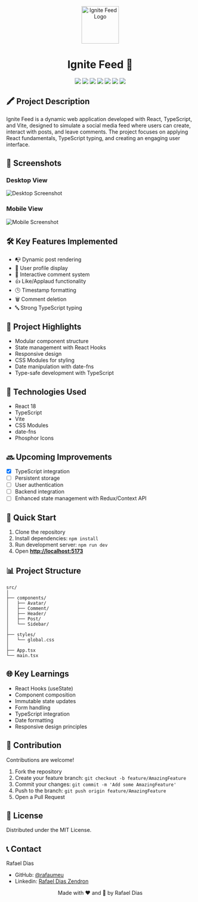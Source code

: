 <div align="center">
  <img src="https://github.com/user-attachments/assets/513a5e04-23c9-4938-89a8-80c57eadefb7" alt="Ignite Feed Logo" width="100" />
</div>
<div align="center"><h1>Ignite Feed 🚀</h1></div>

<div align="center">
   <img src="https://img.shields.io/badge/React-18.3.1-61DAFB?logo=react"/>
  
  <img src="https://img.shields.io/badge/TypeScript-4.9-007ACC?logo=typescript">
  <img src="https://img.shields.io/badge/Vite-4.0-646CFF?logo=vite">
  <img src="https://img.shields.io/badge/License-MIT-green">
  <img src="https://img.shields.io/badge/Status-Active-success">
  <img src="https://img.shields.io/github/issues/rafaumeu/fundamentos-reactjs">
  <img src="https://img.shields.io/github/last-commit/rafaumeu/fundamentos-reactjs">
</div>

## 🖍️ Project Description

Ignite Feed is a dynamic web application developed with React, TypeScript, and Vite, designed to simulate a social media feed where users can create, interact with posts, and leave comments. The project focuses on applying React fundamentals, TypeScript typing, and creating an engaging user interface.

## 📸 Screenshots

### Desktop View

![Desktop Screenshot](https://github.com/user-attachments/assets/aa5bda4d-c087-4afb-b7e1-595afb9ec68f)

### Mobile View

![Mobile Screenshot](https://github.com/user-attachments/assets/26d8aa83-e241-4eb5-9ec2-7579bfb940aa)

## 🛠️ Key Features Implemented

* 📭 Dynamic post rendering
* 👤 User profile display
* 💬 Interactive comment system
* 👍 Like/Applaud functionality
* 🕒 Timestamp formatting
* 🗑️ Comment deletion
* 🔤 Strong TypeScript typing

## 🌟 Project Highlights

* Modular component structure
* State management with React Hooks
* Responsive design
* CSS Modules for styling
* Date manipulation with date-fns
* Type-safe development with TypeScript

## 🚀 Technologies Used

* React 18
* TypeScript
* Vite
* CSS Modules
* date-fns
* Phosphor Icons

## 🔜 Upcoming Improvements

* [x] TypeScript integration
* [ ] Persistent storage
* [ ] User authentication
* [ ] Backend integration
* [ ] Enhanced state management with Redux/Context API

## 🚀 Quick Start

1. Clone the repository
2. Install dependencies: `npm install`
3. Run development server: `npm run dev`
4. Open **<http://localhost:5173>**

## 📊 Project Structure

```
src/
│
├── components/
│   ├── Avatar/
│   ├── Comment/
│   ├── Header/
│   ├── Post/
│   └── Sidebar/
│
├── styles/
│   └── global.css
│
├── App.tsx
└── main.tsx
```

## 🌐 Key Learnings

* React Hooks (useState)
* Component composition
* Immutable state updates
* Form handling
* TypeScript integration
* Date formatting
* Responsive design principles

## 👥 Contribution

Contributions are welcome!

1. Fork the repository
2. Create your feature branch: `git checkout -b feature/AmazingFeature`
3. Commit your changes: `git commit -m 'Add some AmazingFeature'`
4. Push to the branch: `git push origin feature/AmazingFeature`
5. Open a Pull Request

## 📜 License

Distributed under the MIT License.

## 📞 Contact

Rafael Dias

* GitHub: [@rafaumeu](https://github.com/rafaumeu)
* Linkedin: [Rafael Dias Zendron](https://www.linkedin.com/in/rafael-dias-zendron-528290132/)

<div align="center">
  <p>Made with ❤️ and 🚀 by Rafael Dias</p>
</div>
